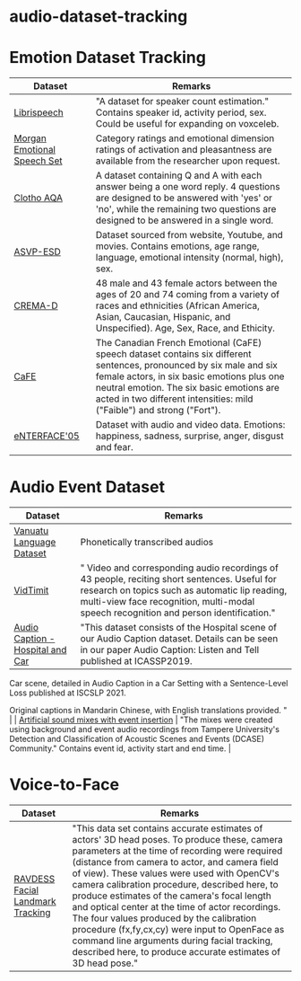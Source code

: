 # audio-dataset-tracking

# Emotion Dataset Tracking
| Dataset | Remarks |
| - | - |
| [Librispeech](https://zenodo.org/record/1216072) | "A dataset for speaker count estimation." Contains speaker id, activity period, sex. Could be useful for expanding on voxceleb. |
| [Morgan Emotional Speech Set](https://zenodo.org/record/3813437) | Category ratings and emotional dimension ratings of activation and pleasantness are available from the researcher upon request. |
| [Clotho AQA](https://zenodo.org/record/6473207) | A dataset containing Q and A with each answer being a one word reply. 4 questions are designed to be answered with 'yes' or 'no', while the remaining two questions are designed to be answered in a single word.  | 
| [ASVP-ESD](https://zenodo.org/record/5573185) | Dataset sourced from website, Youtube, and movies. Contains emotions, age range, language, emotional intensity (normal, high), sex. |
| [CREMA-D](https://github.com/CheyneyComputerScience/CREMA-D) |  48 male and 43 female actors between the ages of 20 and 74 coming from a variety of races and ethnicities (African America, Asian, Caucasian, Hispanic, and Unspecified). Age, Sex, Race, and Ethicity. |
| [CaFE](https://zenodo.org/record/1478765) | The Canadian French Emotional (CaFE) speech dataset contains six different sentences, pronounced by six male and six female actors, in six basic emotions plus one neutral emotion. The six basic emotions are acted in two different intensities: mild ("Faible") and strong ("Fort"). |
| [eNTERFACE'05](https://github.com/michen00/multilingual_speech_valence_classification_datasets/tree/main/datasets/enterface_db) | Dataset with audio and video data. Emotions: happiness, sadness, surprise, anger, disgust and fear. |

# Audio Event Dataset

| Dataset | Remarks |
| - | - |
| [Vanuatu Language Dataset](https://zenodo.org/record/4311161) | Phonetically transcribed audios |
| [VidTimit](https://zenodo.org/record/158963) | " Video and corresponding audio recordings of 43 people, reciting short sentences. Useful for research on topics such as automatic lip reading, multi-view face recognition, multi-modal speech recognition and person identification." |
| [Audio Caption - Hospital and Car](https://zenodo.org/record/5833263) | "This dataset consists of the Hospital scene of our Audio Caption dataset. Details can be seen in our paper Audio Caption: Listen and Tell published at ICASSP2019. 

Car scene, detailed in Audio Caption in a Car Setting with a Sentence-Level Loss published at ISCSLP 2021.

Original captions in Mandarin Chinese, with English translations provided. " |
| [Artificial sound mixes with event insertion](https://zenodo.org/record/3236975) | "The mixes were created using background and event audio recordings
from Tampere University's Detection and Classification of Acoustic Scenes and
Events (DCASE) Community." Contains event id, activity start and end time. |

# Voice-to-Face

| Dataset | Remarks |
| - | - |
| [RAVDESS Facial Landmark Tracking](https://zenodo.org/record/3255102) | "This data set contains accurate estimates of actors' 3D head poses. To produce these, camera parameters at the time of recording were required (distance from camera to actor, and camera field of view).  These values were used with OpenCV's camera calibration procedure, described here, to produce estimates of the camera's focal length and optical center at the time of actor recordings.  The four values produced by the calibration procedure (fx,fy,cx,cy) were input to OpenFace as command line arguments during facial tracking, described here, to produce accurate estimates of 3D head pose." |

